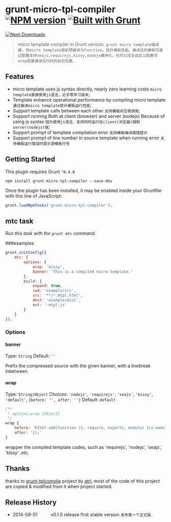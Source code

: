 grunt-micro-tpl-compiler [![NPM version](https://badge.fury.io/js/grunt-micro-tpl-compiler.png)](http://badge.fury.io/js/grunt-micro-tpl-compiler) [![Built with Grunt](https://cdn.gruntjs.com/builtwith.png)](http://gruntjs.com/)
=======================
[![Npm Downloads](https://nodei.co/npm/grunt-micro-tpl-compiler.png?downloads=true&stars=true)](https://nodei.co/npm/grunt-micro-tpl-compiler.png?downloads=true&stars=true)
> micro template compiler in Grunt version.
`grunt micro template编译器，将micro template提前预编译为function，提升模板性能。编译后的模板可通过配置支持seajs,requirejs,kissy,nodejs模块化，也可以完全自定义配置项wrap配置编译后代码的前后包裹。`

## Features

* micro template uses js syntax directly, nearly zero learning costs `micro template直接使用js语法，近乎零学习成本`;
* Template enhance operational performance by compiling micro template `通过编译micro template提升模板运行性能`;
* Support template calls between each other `支持模板间互相调用`;
* Support running Both at client (browser) and server (nodejs) Because of using js syntax `因为使用js语法，支持同时运行在client(浏览器)端和server(nodejs)端`;
* Support prompt of template compilation error `支持模板编译报错提示`
* Support prompt of line number in source template when running error `支持模板运行错误时提示源模板行号`

## Getting Started
This plugin requires Grunt `^0.4.0`

```shell
npm install grunt-micro-tpl-compiler --save-dev
```

Once the plugin has been installed, it may be enabled inside your Gruntfile with this line of JavaScript:

```js
grunt.loadNpmTasks('grunt-micro-tpl-compiler');
```
## mtc task
_Run this task with the `grunt mtc` command._

###examples

```js
grunt.initConfig({
	mtc: {
		options: {
			wrap: 'kissy',
			banner: 'This is a compiled micro template.'
		},
		build: {
			expand: true,
			cwd: 'example/src',
			src: '**/*.mtpl.html',
			dest: 'example/dist',
			ext: '-mtpl.js'
		}
	}
});
```

### Options

#### banner

Type: `String`
Default: `''`

Prefix the compressed source with the given banner, with a linebreak inbetween.

#### wrap

Type: `String|Object`
Choices: `'nodejs'`, `'requirejs'`, `'seajs'`, `'kissy'`, `'default'`, `{before: '', after: ''}`
Default: `default`
```js
/**
 * options.wrap {Object}
 */
wrap {
    before: 'KISSY.add(function (S, require, exports, module) {\n module.exports = ',
    after: '});'
}
```
wrapper the compiled template codes, such as 'requirejs', 'nodejs', 'seajs', 'kissy' .etc.

## Thanks
thanks to [grunt-tplcompile](https://github.com/atrl/grunt-tplcompile) project by [atrl](https://github.com/atrl), most of the code of this project are copied & modified from it when project started.

## Release History

 * 2014-08-01   v0.1.0 release first stable version `发布第一个正式版`.
